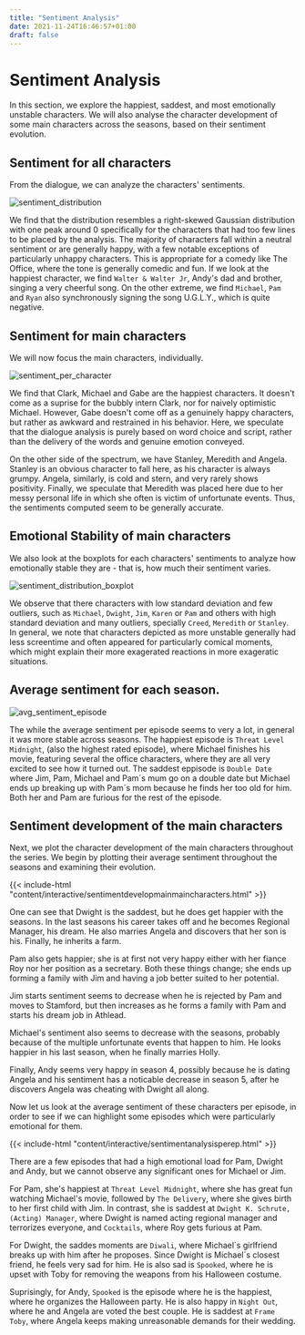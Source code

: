 ```yaml
---
title: "Sentiment Analysis"
date: 2021-11-24T16:46:57+01:00
draft: false
---
```


# Sentiment Analysis

In this section, we explore the happiest, saddest, and most emotionally unstable characters. We will also analyse the character development of some main characters across the seasons, based on their sentiment evolution.

## Sentiment for all characters

From the dialogue, we can analyze the characters' sentiments. 

![sentiment_distribution]({{<baseurl>}}/images/sentiment_distribution.png)

We find that the distribution resembles a right-skewed Gaussian distribution with one peak around 0 specifically for the characters that had too few lines to be placed by the analysis. The majority of characters fall within a neutral sentiment or are generally happy, with a few notable exceptions of particularly unhappy characters. This is appropriate for a comedy like The Office, where the tone is generally comedic and fun. If we look at the happiest character, we find `Walter & Walter Jr`, Andy's dad and brother, singing a very cheerful song. On the other extreme, we find `Michael`, `Pam` and `Ryan` also synchronously signing the song U.G.L.Y., which is quite negative. 

## Sentiment for main characters
We will now focus the main characters, individually.

![sentiment_per_character]({{<baseurl>}}/images/sentiment_per_character.png)

We find that Clark, Michael and Gabe are the happiest characters. It doesn't come as a suprise for the bubbly intern Clark, nor for naively optimistic Michael. However, Gabe doesn't come off as a genuinely happy characters, but rather as awkward and restrained in his behavior. Here, we speculate that the dialogue analysis is purely based on word choice and script, rather than the delivery of the words and genuine emotion conveyed. 

On the other side of the spectrum, we have Stanley, Meredith and Angela. Stanley is an obvious character to fall here, as his character is always grumpy. Angela, similarly, is cold and stern, and very rarely shows positivity. Finally, we speculate that Meredith was placed here due to her messy personal life in which she often is victim of unfortunate events. Thus, the sentiments computed seem to be generally accurate.

## Emotional Stability of main characters
We also look at the boxplots for each characters' sentiments to analyze how emotionally stable they are - that is, how much their sentiment varies.

![sentiment_distribution_boxplot]({{<baseurl>}}/images/sentiment_distribution_boxplot.png)

We observe that there characters with low standard deviation and few outliers, such as `Michael`, `Dwight`, `Jim`, `Karen` or `Pam` and others with high standard deviation and many outliers, specially `Creed`, `Meredith` or `Stanley`. In general, we note that characters depicted as more unstable generally had less screentime and often appeared for particularly comical moments, which might explain their more exagerated reactions in more exageratic situations.

## Average sentiment for each season.

![avg_sentiment_episode]({{<baseurl>}}/images/avg_sentiment_episode.png)

The while the average sentiment per episode seems to very a lot, in general it was more stable across seasons. The happiest episode is `Threat Level Midnight`, (also the highest rated episode), where Michael finishes his movie, featuring several the office characters, where they are all very excited to see how it turned out. The saddest eppisode is `Double Date` where Jim, Pam, Michael and Pam´s mum go on a double date but Michael ends up breaking up with Pam´s mom because he finds her too old for him. Both her and Pam are furious for the rest of the episode.

## Sentiment development of the main characters

Next, we plot the character development of the main characters throughout the series. We begin by plotting their average sentiment throughout the seasons and examining their evolution.

{{< include-html "content/interactive/sentimentdevelopmainmaincharacters.html" >}}

One can see that Dwight is the saddest, but he does get happier with the seasons. In the last seasons his career takes off and he becomes Regional Manager, his dream. He also marries Angela and discovers that her son is his. Finally, he inherits a farm. 

Pam also gets happier; she is at first not very happy either with her fiance Roy nor her position as a secretary. Both these things change; she ends up forming a family with Jim and having a job better suited to her potential.

Jim starts sentiment seems to decrease when he is rejected by Pam and moves to Stamford, but then increases as he forms a family with Pam and starts his dream job in Athlead.

Michael's sentiment also seems to decrease with the seasons, probably because of the multiple unfortunate events that happen to him. He looks happier in his last season, when he finally marries Holly.

Finally, Andy seems very happy in season 4, possibly because he is dating Angela and his sentiment has a noticable decrease in season 5, after he discovers Angela was cheating with Dwight all along.

Now let us look at the average sentiment of these characters per episode, in order to see if we can highlight some episodes which were particularly emotional for them.

{{< include-html "content/interactive/sentimentanalysisperep.html" >}}

There are a few episodes that had a high emotional load for Pam, Dwight and Andy, but we cannot observe any significant ones for Michael or Jim.

For Pam, she's happiest at `Threat Level Midnight`, where she has great fun watching Michael's movie, followed by `The Delivery`, where she gives birth to her first child with Jim. In contrast, she is saddest at `Dwight K. Schrute, (Acting) Manager`, where Dwight is named acting regional manager and terrorizes everyone, and `Cocktails`, where Roy gets furious at Pam.

For Dwight, the saddes moments are `Diwali`, where Michael´s girlfriend breaks up with him after he proposes. Since Dwight is Michael´s closest friend, he feels very sad for him. He is also sad is `Spooked`, where he is upset with Toby for removing the weapons from his Halloween costume.

Suprisingly, for Andy, `Spooked` is the episode where he is the happiest, where he organizes the Halloween party. He is also happy in `Night Out`, where he and Angela are voted the best couple. He is saddest at `Frame Toby`, where Angela keeps making unreasonable demands for their wedding.
